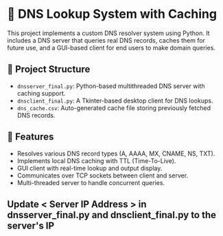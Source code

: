 # 🧠 DNS Lookup System with Caching

This project implements a custom DNS resolver system using Python. It includes a DNS server that queries real DNS records, 
caches them for future use, and a GUI-based client for end users to make domain queries.

## 📂 Project Structure

- `dnsserver_final.py`: Python-based multithreaded DNS server with caching support.
- `dnsclient_final.py`: A Tkinter-based desktop client for DNS lookups.
- `dns_cache.csv`: Auto-generated cache file storing previously fetched DNS records.

## 🚀 Features

- Resolves various DNS record types (A, AAAA, MX, CNAME, NS, TXT).
- Implements local DNS caching with TTL (Time-To-Live).
- GUI client with real-time lookup and output display.
- Communicates over TCP sockets between client and server.
- Multi-threaded server to handle concurrent queries.

## Update < Server IP Address > in dnsserver_final.py and dnsclient_final.py to the server's IP


